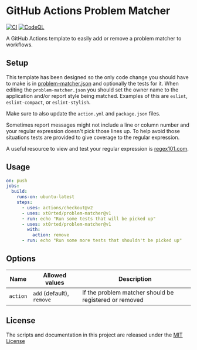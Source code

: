 # GitHub Actions Problem Matcher

[![CI](https://github.com/xt0rted/problem-matcher/actions/workflows/ci.yml/badge.svg?branch=main)](https://github.com/xt0rted/problem-matcher/actions/workflows/ci.yml)
[![CodeQL](https://github.com/xt0rted/problem-matcher/actions/workflows/codeql-analysis.yml/badge.svg?branch=main)](https://github.com/xt0rted/problem-matcher/actions/workflows/codeql-analysis.yml)

A GitHub Actions template to easily add or remove a problem matcher to workflows.

## Setup

This template has been designed so the only code change you should have to make is in [problem-matcher.json](.github/problem-matcher.json) and optionally the tests for it.
When editing the `problem-matcher.json` you should set the owner name to the application and/or report style being matched.
Examples of this are `eslint`, `eslint-compact`, or `eslint-stylish`.

Make sure to also update the `action.yml` and `package.json` files.

Sometimes report messages might not include a line or column number and your regular expression doesn't pick those lines up.
To help avoid those situations tests are provided to give coverage to the regular expression.

A useful resource to view and test your regular expression is [regex101.com](https://regex101.com/).

## Usage

```yml
on: push
jobs:
  build:
    runs-on: ubuntu-latest
    steps:
      - uses: actions/checkout@v2
      - uses: xt0rted/problem-matcher@v1
      - run: echo "Run some tests that will be picked up"
      - uses: xt0rted/problem-matcher@v1
        with:
          action: remove
      - run: echo "Run some more tests that shouldn't be picked up"
```

## Options

Name | Allowed values | Description
-- | -- | --
`action` | `add` (default), `remove` | If the problem matcher should be registered or removed

## License

The scripts and documentation in this project are released under the [MIT License](LICENSE)
